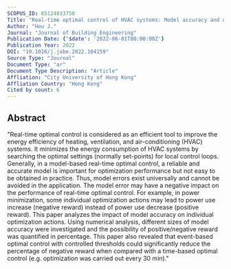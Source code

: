 ```yaml
---
SCOPUS_ID: 85124033750
Title: "Real-time optimal control of HVAC systems: Model accuracy and optimization reward"
Author: "Hou J."
Journal: "Journal of Building Engineering"
Publication Date: {'$date': '2022-06-01T00:00:00Z'}
Publication Year: 2022
DOI: "10.1016/j.jobe.2022.104159"
Source Type: "Journal"
Document Type: "ar"
Document Type Description: "Article"
Affliation: "City University of Hong Kong"
Affliation Country: "Hong Kong"
Cited by count: 6
---
```


## Abstract
"Real-time optimal control is considered as an efficient tool to improve the energy efficiency of heating, ventilation, and air-conditioning (HVAC) systems. It minimizes the energy consumption of HVAC systems by searching the optimal settings (normally set-points) for local control loops. Generally, in a model-based real-time optimal control, a reliable and accurate model is important for optimization performance but not easy to be obtained in practice. Thus, model errors exist universally and cannot be avoided in the application. The model error may have a negative impact on the performance of real-time optimal control. For example, in power minimization, some individual optimization actions may lead to power use increase (negative reward) instead of power use decrease (positive reward). This paper analyzes the impact of model accuracy on individual optimization actions. Using numerical analysis, different sizes of model accuracy were investigated and the possibility of positive/negative reward was quantified in percentage. This paper also revealed that event-based optimal control with controlled thresholds could significantly reduce the percentage of negative reward when compared with a time-based optimal control (e.g. optimization was carried out every 30 min)."
